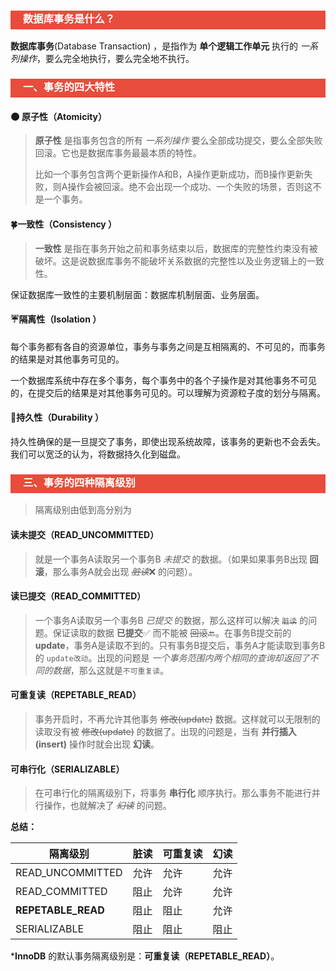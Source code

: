 <h3 style="padding-bottom:6px; padding-left:20px; color:#ffffff; background-color:#E74C3C;">数据库事务是什么？</h3>

**数据库事务**(Database Transaction) ，是指作为 **单个逻辑工作单元** 执行的 *一系列操作*，要么完全地执行，要么完全地不执行。



<h3 style="padding-bottom:6px; padding-left:20px; color:#ffffff; background-color:#E74C3C;">一、事务的四大特性</h3>

#### :new_moon: 原子性（Atomicity）

> **原子性** 是指事务包含的所有 *一系列操作*  要么全部成功提交，要么全部失败回滚。它也是数据库事务最最本质的特性。
>
> 比如一个事务包含两个更新操作A和B，A操作更新成功，而B操作更新失败，则A操作会被回滚。绝不会出现一个成功、一个失败的场景，否则这不是一个事务。



#### :four_leaf_clover:一致性（Consistency ）

> **一致性** 是指在事务开始之前和事务结束以后，数据库的完整性约束没有被破坏。这是说数据库事务不能破坏关系数据的完整性以及业务逻辑上的一致性。

保证数据库一致性的主要机制层面：数据库机制层面、业务层面。



#### :umbrella:隔离性（Isolation ）

每个事务都有各自的资源单位，事务与事务之间是互相隔离的、不可见的，而事务的结果是对其他事务可见的。

一个数据库系统中存在多个事务，每个事务中的各个子操作是对其他事务不可见的，在提交后的结果是对其他事务可见的。可以理解为资源粒子度的划分与隔离。



#### :memo:持久性（Durability ）

持久性确保的是一旦提交了事务，即使出现系统故障，该事务的更新也不会丢失。我们可以宽泛的认为，将数据持久化到磁盘。



<h3 style="padding-bottom:6px; padding-left:20px; color:#ffffff; background-color:#E74C3C;">三、事务的四种隔离级别</h3>

> 隔离级别由低到高分别为



#### 读未提交（READ_UNCOMMITTED） 

> 就是一个事务A读取另一个事务B *未提交* 的数据。（如果如果事务B出现 **回滚**，那么事务A就会出现 ~~*脏读*~~:x: 的问题）。



#### 读已提交（READ_COMMITTED）

>  一个事务A读取另一个事务B *已提交* 的数据，那么这样可以解决 ~~`脏读`~~ 的问题。保证读取的数据 **已提交**:white_check_mark: 而不能被 ~~回滚~~:back:。在事务B提交前的 **update**，事务A是读取不到的。只有事务B提交后，事务A才能读取到事务B的 `update改动`。出现的问题是  *一个事务范围内两个相同的查询却返回了不同的数据*，那么这就是`不可重复读`。



#### 可重复读（REPETABLE_READ）

> 事务开启时，不再允许其他事务 ~~修改(update)~~ 数据。这样就可以无限制的读取没有被 ~~修改(update)~~ 的数据了。出现的问题是，当有 **并行插入(insert)** 操作时就会出现 **幻读**。



#### 可串行化（SERIALIZABLE）

> 在可串行化的隔离级别下，将事务  **串行化** 顺序执行。那么事务不能进行并行操作，也就解决了 ~~*幻读*~~  的问题。



**总结：**

| 隔离级别           | 脏读 | 可重复读 | 幻读 |
| ------------------ | ---- | -------- | ---- |
| READ_UNCOMMITTED   | 允许 | 允许     | 允许 |
| READ_COMMITTED     | 阻止 | 允许     | 允许 |
| **REPETABLE_READ** | 阻止 | 阻止     | 允许 |
| SERIALIZABLE       | 阻止 | 阻止     | 阻止 |



***InnoDB** 的默认事务隔离级别是：**可重复读（REPETABLE_READ）**。